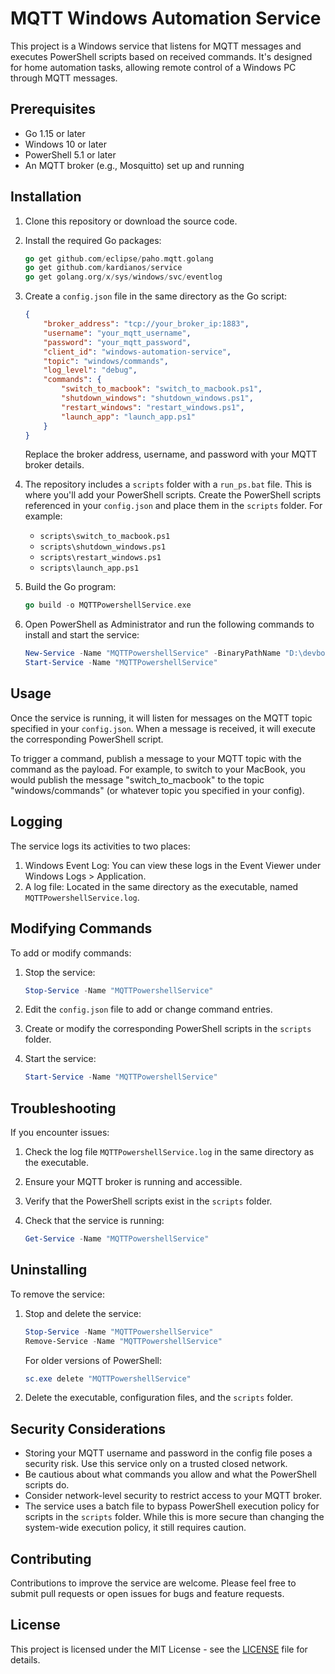 # MQTT Windows Automation Service

This project is a Windows service that listens for MQTT messages and executes PowerShell scripts based on received commands. It's designed for home automation tasks, allowing remote control of a Windows PC through MQTT messages.

## Prerequisites

- Go 1.15 or later
- Windows 10 or later
- PowerShell 5.1 or later
- An MQTT broker (e.g., Mosquitto) set up and running

## Installation

1. Clone this repository or download the source code.

2. Install the required Go packages:

   ```go
   go get github.com/eclipse/paho.mqtt.golang
   go get github.com/kardianos/service
   go get golang.org/x/sys/windows/svc/eventlog
   ```

3. Create a `config.json` file in the same directory as the Go script:

   ```json
   {
       "broker_address": "tcp://your_broker_ip:1883",
       "username": "your_mqtt_username",
       "password": "your_mqtt_password",
       "client_id": "windows-automation-service",
       "topic": "windows/commands",
       "log_level": "debug",
       "commands": {
           "switch_to_macbook": "switch_to_macbook.ps1",
           "shutdown_windows": "shutdown_windows.ps1",
           "restart_windows": "restart_windows.ps1",
           "launch_app": "launch_app.ps1"
       }
   }
   ```

   Replace the broker address, username, and password with your MQTT broker details.

4. The repository includes a `scripts` folder with a `run_ps.bat` file. This is where you'll add your PowerShell scripts. Create the PowerShell scripts referenced in your `config.json` and place them in the `scripts` folder. For example:
   - `scripts\switch_to_macbook.ps1`
   - `scripts\shutdown_windows.ps1`
   - `scripts\restart_windows.ps1`
   - `scripts\launch_app.ps1`

5. Build the Go program:

   ```go
   go build -o MQTTPowershellService.exe
   ```

6. Open PowerShell as Administrator and run the following commands to install and start the service:

   ```powershell
   New-Service -Name "MQTTPowershellService" -BinaryPathName "D:\devbox\golang-win11-mqtt-binary\MQTTPowershellService.exe" -DisplayName "MQTT Powershell Automation Service" -StartupType Automatic -Description "Listens for MQTT messages and runs PowerShell scripts"
   Start-Service -Name "MQTTPowershellService"
   ```

## Usage

Once the service is running, it will listen for messages on the MQTT topic specified in your `config.json`. When a message is received, it will execute the corresponding PowerShell script.

To trigger a command, publish a message to your MQTT topic with the command as the payload. For example, to switch to your MacBook, you would publish the message "switch_to_macbook" to the topic "windows/commands" (or whatever topic you specified in your config).

## Logging

The service logs its activities to two places:

1. Windows Event Log: You can view these logs in the Event Viewer under Windows Logs > Application.
2. A log file: Located in the same directory as the executable, named `MQTTPowershellService.log`.

## Modifying Commands

To add or modify commands:

1. Stop the service:

   ```powershell
   Stop-Service -Name "MQTTPowershellService"
   ```

2. Edit the `config.json` file to add or change command entries.

3. Create or modify the corresponding PowerShell scripts in the `scripts` folder.

4. Start the service:

   ```powershell
   Start-Service -Name "MQTTPowershellService"
   ```

## Troubleshooting

If you encounter issues:

1. Check the log file `MQTTPowershellService.log` in the same directory as the executable.
2. Ensure your MQTT broker is running and accessible.
3. Verify that the PowerShell scripts exist in the `scripts` folder.
4. Check that the service is running:

   ```powershell
   Get-Service -Name "MQTTPowershellService"
   ```

## Uninstalling

To remove the service:

1. Stop and delete the service:

   ```powershell
   Stop-Service -Name "MQTTPowershellService"
   Remove-Service -Name "MQTTPowershellService"
   ```

   For older versions of PowerShell:

   ```powershell
   sc.exe delete "MQTTPowershellService"
   ```

2. Delete the executable, configuration files, and the `scripts` folder.

## Security Considerations

- Storing your MQTT username and password in the config file poses a security risk. Use this service only on a trusted closed network.
- Be cautious about what commands you allow and what the PowerShell scripts do.
- Consider network-level security to restrict access to your MQTT broker.
- The service uses a batch file to bypass PowerShell execution policy for scripts in the `scripts` folder. While this is more secure than changing the system-wide execution policy, it still requires caution.

## Contributing

Contributions to improve the service are welcome. Please feel free to submit pull requests or open issues for bugs and feature requests.

## License

This project is licensed under the MIT License - see the [LICENSE](LICENSE) file for details.
